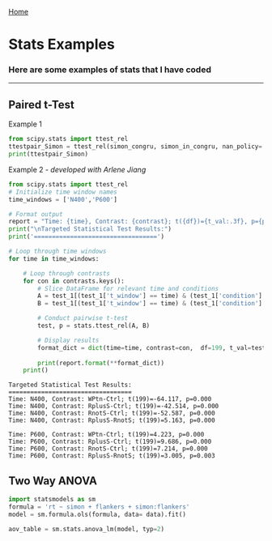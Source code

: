 <a href="https://IsaacZacher.github.io/Portfolio/">Home</a>

# Stats Examples 

### Here are some examples of stats that I have coded 
 
---

## Paired t-Test 

Example 1
```python
from scipy.stats import ttest_rel
ttestpair_Simon = ttest_rel(simon_congru, simon_in_congru, nan_policy='omit')
print(ttestpair_Simon)

```
Example 2 - *developed with Arlene Jiang*
```python
from scipy.stats import ttest_rel
# Initialize time window names
time_windows = ['N400','P600']

# Format output
report = "Time: {time}, Contrast: {contrast}; t({df})={t_val:.3f}, p={p:.3f}" 
print("\nTargeted Statistical Test Results:")
print('==================================')

# Loop through time windows
for time in time_windows:

    # Loop through contrasts
    for con in contrasts.keys():
        # Slice DataFrame for relevant time and conditions
        A = test_1[(test_1['t_window'] == time) & (test_1['condition'] == contrasts[con][0])]['value']
        B = test_1[(test_1['t_window'] == time) & (test_1['condition'] == contrasts[con][1])]['value']

        # Conduct pairwise t-test
        test, p = stats.ttest_rel(A, B)

        # Display results
        format_dict = dict(time=time, contrast=con,  df=199, t_val=test, p=p)
    
        print(report.format(**format_dict))
    print()
```

    
    Targeted Statistical Test Results:
    ==================================
    Time: N400, Contrast: WPtn-Ctrl; t(199)=-64.117, p=0.000
    Time: N400, Contrast: RplusS-Ctrl; t(199)=-42.514, p=0.000
    Time: N400, Contrast: RnotS-Ctrl; t(199)=-52.587, p=0.000
    Time: N400, Contrast: RplusS-RnotS; t(199)=5.163, p=0.000
    
    Time: P600, Contrast: WPtn-Ctrl; t(199)=4.223, p=0.000
    Time: P600, Contrast: RplusS-Ctrl; t(199)=9.686, p=0.000
    Time: P600, Contrast: RnotS-Ctrl; t(199)=7.214, p=0.000
    Time: P600, Contrast: RplusS-RnotS; t(199)=3.005, p=0.003
    

## Two Way ANOVA


```python
import statsmodels as sm
formula = 'rt ~ simon + flankers + simon:flankers'
model = sm.formula.ols(formula, data= data).fit()

aov_table = sm.stats.anova_lm(model, typ=2)
```
